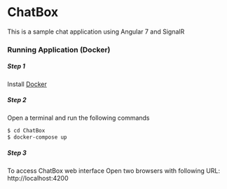 # ChatBox
This is a sample chat application using Angular 7 and SignalR

### Running Application (Docker)
##### Step 1 
Install [Docker](https://www.docker.com/)
##### Step 2
Open a terminal and run the following commands 
```sh
$ cd ChatBox
$ docker-compose up
```
##### Step 3
To access ChatBox web interface
Open two browsers with following URL: http://localhost:4200
